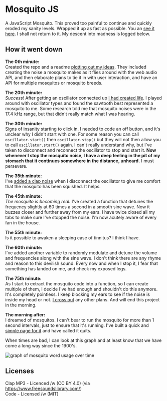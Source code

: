 # Mosquito JS

A JavaScript Mosquito. This proved too painful to continue and quickly eroded my sanity levels. Wrapped it up as fast as possible. You an [see it here](http://tholman.com/mosquito-js). I shall not return to it. My descent into madness is logged below.

## How it went down

**The 0th minute:**  
Created the repo and a readme [plotting out my ideas](https://github.com/tholman/mosquito-js/commit/a684f6e621cc144c5d3e3dd34cb9305309476c3a). They included creating the noise a mosquito makes as it flies around with the web audio API, and then elaborate plans to tie it in with user interaction, and have an API for multiple mosquitos or mosquito breeds.

**The 20th minute:**  
*Success!* After getting an oscillator connected up [I had created life](https://github.com/tholman/mosquito-js/commit/717bee29ad464a26f73eea73a28d1fff5910b03d). I played around with oscillator types and found the sawtooth best represented a mosquito to me. Some research told me that mosquito noises were in the 17.4 kHz range, but that didn't really match what I was hearing.

**The 30th minute:**  
Signs of insanity starting to click in. I needed to code an off button, and it's unclear why I didn't start with one. For some reason you can call `oscillator.start()` then `oscillator.stop()` but they will not then allow you to call `oscillator.start()` again. I can't really understand why, but I've taken to disconnect and reconnect the oscillator to stop and start it. **Now whenever I stop the mosquito noise, I have a deep feeling in the pit of my stomach that it continues somewhere in the distance, unheard.** I must persevere.

**The 35th minute:**  
I've [added a clap noise](https://github.com/tholman/mosquito-js/commit/db4578489880e10f148218c2d319b93adcdcca9d) when I disconnect the oscillator to give me comfort that the mosquito has been squished. It helps.

**The 45th minute:**  
*The mosquito is becoming real.* I've created a function that detunes the frequency slightly at 60 times a second in a smooth sine wave. Now it buzzes closer and further away from my ears. I have twice closed all my tabs to make sure I've stopped the noise. I'm now acutely aware of every fan in the house.

**The 55th minute:**  
Is it possible to awaken a sleeping case of tinnitus? I think I have.

**The 60th minute:**  
I've added another variable to randomly modulate and detune the volume and frequencies along with the sine wave. I don't think there are any rhyme and reason to this devilish sound. Every now and when I stop it, I fear that something has landed on me, and check my exposed legs.

**The 75th minute:**  
As I start to extract the mosquito code into a function, so I can create multiple of them, I decide I've had enough and shouldn't do this anymore. It's completely pointless. I keep blocking my ears to see if the noise is inside my head or not. [I cross out](https://github.com/tholman/mosquito-js/commit/a36de0b35812a9358d4e503decb0536755259ffc) any other plans. And will end this project in the morning.

**The morning after:**  
I dreamed of mosquitos. I can't bear to run the mosquito for more than 1 second intervals, just to ensure that it's running. I've built a quick and [simple page for it](http://tholman.com/mosquito-js) and have called it quits.

When times are bad, I can look at this graph and at least know that we have come a long way since the 1900's.

![graph of mosquito word usage over time](http://tholman.com/mosquito-js/mosquito-use-over-time.png)

## Licenses
Clap MP3 - Licenced /w (CC BY 4.0) (via https://www.freesoundslibrary.com/)  
Code - Licensed /w (MIT)
